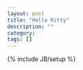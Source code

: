 ```yaml
---
layout: post
title: "Hello Kitty"
description: ""
category: 
tags: []
---
```

{% include JB/setup %}
